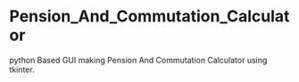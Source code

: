 # Pension_And_Commutation_Calculator
python Based GUI making Pension And Commutation Calculator using tkinter.
